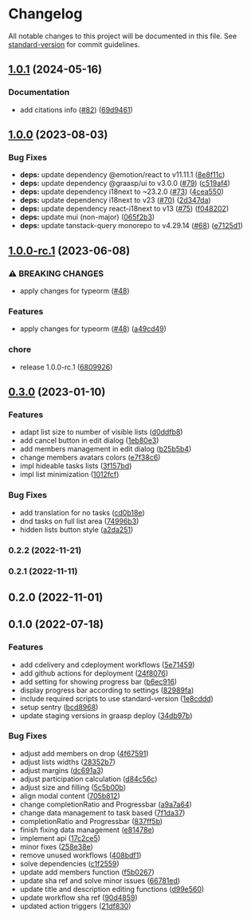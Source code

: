 # Changelog

All notable changes to this project will be documented in this file. See [standard-version](https://github.com/conventional-changelog/standard-version) for commit guidelines.

## [1.0.1](https://github.com/graasp/graasp-app-task-management/compare/v1.0.0...v1.0.1) (2024-05-16)


### Documentation

* add citations info ([#82](https://github.com/graasp/graasp-app-task-management/issues/82)) ([69d9461](https://github.com/graasp/graasp-app-task-management/commit/69d94617376090c93ed81cc021f150fe99c0689f))

## [1.0.0](https://github.com/graasp/graasp-app-task-management/compare/v1.0.0-rc.1...v1.0.0) (2023-08-03)


### Bug Fixes

* **deps:** update dependency @emotion/react to v11.11.1 ([8e8f11c](https://github.com/graasp/graasp-app-task-management/commit/8e8f11c316f0d5a807726777d5210e6d584df9f6))
* **deps:** update dependency @graasp/ui to v3.0.0 ([#79](https://github.com/graasp/graasp-app-task-management/issues/79)) ([c519af4](https://github.com/graasp/graasp-app-task-management/commit/c519af4eaf3d18ff4f265a9ec158a30f4532902e))
* **deps:** update dependency i18next to ~23.2.0 ([#73](https://github.com/graasp/graasp-app-task-management/issues/73)) ([4cea550](https://github.com/graasp/graasp-app-task-management/commit/4cea55029bea77d5475934a005f99e348b4a2933))
* **deps:** update dependency i18next to v23 ([#70](https://github.com/graasp/graasp-app-task-management/issues/70)) ([2d347da](https://github.com/graasp/graasp-app-task-management/commit/2d347da908c94818dc7e5d61857a99bd95f4c3cb))
* **deps:** update dependency react-i18next to v13 ([#75](https://github.com/graasp/graasp-app-task-management/issues/75)) ([f048202](https://github.com/graasp/graasp-app-task-management/commit/f048202f1acfd9e61d5682418a0c76054c656c5e))
* **deps:** update mui (non-major) ([065f2b3](https://github.com/graasp/graasp-app-task-management/commit/065f2b3d7f82a7ab17e132bf914b627ad382649a))
* **deps:** update tanstack-query monorepo to v4.29.14 ([#68](https://github.com/graasp/graasp-app-task-management/issues/68)) ([e7125d1](https://github.com/graasp/graasp-app-task-management/commit/e7125d1a63c2d91ad14648210c4c624a20253a31))

## [1.0.0-rc.1](https://github.com/graasp/graasp-app-task-management/compare/v0.3.0...v1.0.0-rc.1) (2023-06-08)


### ⚠ BREAKING CHANGES

* apply changes for typeorm ([#48](https://github.com/graasp/graasp-app-task-management/issues/48))

### Features

* apply changes for typeorm ([#48](https://github.com/graasp/graasp-app-task-management/issues/48)) ([a49cd49](https://github.com/graasp/graasp-app-task-management/commit/a49cd49d7891884ec6094d089a7cb4c32c1d27f2))


### chore

* release 1.0.0-rc.1 ([6809926](https://github.com/graasp/graasp-app-task-management/commit/680992648b57f3b98bf5fbeccc51cefcbf7122c5))

## [0.3.0](https://github.com/graasp/graasp-app-task-management/compare/v0.2.2...v0.3.0) (2023-01-10)


### Features

* adapt list size to number of visible lists ([d0ddfb8](https://github.com/graasp/graasp-app-task-management/commit/d0ddfb8f2561d5335259baf2e3b17b54f229baad))
* add cancel button in edit dialog ([1eb80e3](https://github.com/graasp/graasp-app-task-management/commit/1eb80e3635c2b51eb6dbe6933b4b3daf0f29e799))
* add members management in edit dialog ([b25b5b4](https://github.com/graasp/graasp-app-task-management/commit/b25b5b4bc457b4fe75425a1869071ba994f87d84))
* change members avatars colors ([e7f38c6](https://github.com/graasp/graasp-app-task-management/commit/e7f38c65a521b18816c0ba86e28749f0cc35c241))
* impl hideable tasks lists ([3f157bd](https://github.com/graasp/graasp-app-task-management/commit/3f157bd6a12d9e73f9de43afd3078794f1bae92e))
* impl list minimization ([1012fcf](https://github.com/graasp/graasp-app-task-management/commit/1012fcf0799b4d004f7a09a5e3014d7c2d8d41cc))


### Bug Fixes

* add translation for no tasks ([cd0b18e](https://github.com/graasp/graasp-app-task-management/commit/cd0b18e4ee469c21044ffc56c38a8ba1954bb20c))
* dnd tasks on full list area ([74996b3](https://github.com/graasp/graasp-app-task-management/commit/74996b3bdf19d6b741fd53c9144d7f533759f182))
* hidden lists button style ([a2da251](https://github.com/graasp/graasp-app-task-management/commit/a2da251a0d95f687021e0f234a3127e77f4c0129))

### 0.2.2 (2022-11-21)

### 0.2.1 (2022-11-11)

## 0.2.0 (2022-11-01)

## 0.1.0 (2022-07-18)


### Features

* add cdelivery and cdeployment workflows ([5e71459](https://github.com/graasp/graasp-app-task-management/commit/5e714590d5e62cdeba17221e507daa91fbef676f))
* add github actions for deployment ([24f8076](https://github.com/graasp/graasp-app-task-management/commit/24f807686a3bea292e870f10ad6407b0147d4bb0))
* add setting for showing progress bar ([b6ec916](https://github.com/graasp/graasp-app-task-management/commit/b6ec9164721b52368e05957a120fff44a938e0e4))
* display progress bar according to settings ([82989fa](https://github.com/graasp/graasp-app-task-management/commit/82989fa2e8de4888177b2be62dbd7f73bf041139))
* include required scripts to use standard-version ([1e8cddd](https://github.com/graasp/graasp-app-task-management/commit/1e8cddd578db1af4ec4ca4efc61c08f1bdc3ed57))
* setup sentry ([bcd8968](https://github.com/graasp/graasp-app-task-management/commit/bcd896829a8932829d14c87e656e8bbbd9d8ea50))
* update staging versions in graasp deploy ([34db97b](https://github.com/graasp/graasp-app-task-management/commit/34db97be0743d5e65d41ed0d14e259b3173d0161))


### Bug Fixes

* adjust add members on drop ([4f67591](https://github.com/graasp/graasp-app-task-management/commit/4f675917e8e1166b8f02d91d728a06e3cfe62273))
* adjust lists widths ([28352b7](https://github.com/graasp/graasp-app-task-management/commit/28352b7216b0befbed4e20b318b32ec97ff3cc6c))
* adjust margins ([dc691a3](https://github.com/graasp/graasp-app-task-management/commit/dc691a3c1b5721920a8825a19602039bbf3e829b))
* adjust participation calculation ([d84c56c](https://github.com/graasp/graasp-app-task-management/commit/d84c56c6593ffb0b6cdf11c064b0698480ffdd62))
* adjust size and filling ([5c5b00b](https://github.com/graasp/graasp-app-task-management/commit/5c5b00be75508642785d326ebf8c732f0d0617ed))
* align modal content ([705b812](https://github.com/graasp/graasp-app-task-management/commit/705b8124a5d7a15d5e610fbf629db123b20bb7fd))
* change completionRatio and Progressbar ([a9a7a64](https://github.com/graasp/graasp-app-task-management/commit/a9a7a647ac180a1ad1fd900ee752ab9b3c97892e))
* change data management to task based ([7f1da37](https://github.com/graasp/graasp-app-task-management/commit/7f1da37ed310e5e50ffe71a6a373cf94a55573d0))
* completionRatio and Progressbar ([837ff5b](https://github.com/graasp/graasp-app-task-management/commit/837ff5b910fd544784d05b32f6e52e3444f555d9))
* finish fixing data management ([e81478e](https://github.com/graasp/graasp-app-task-management/commit/e81478e307523501086e59688ce783567d3a6c42))
* implement api ([17c2ce5](https://github.com/graasp/graasp-app-task-management/commit/17c2ce5ce8da89dcba1d85190159b65da99f91e4))
* minor fixes ([258e38e](https://github.com/graasp/graasp-app-task-management/commit/258e38e8ec4ae1b4121e1479091123071908515f))
* remove unused workflows ([408bdf1](https://github.com/graasp/graasp-app-task-management/commit/408bdf10c7ec2ba1628c3ef8cc186228c49939b9))
* solve dependencies ([c1f2559](https://github.com/graasp/graasp-app-task-management/commit/c1f2559a947825cd89a0cd1ce00fd5496547042b))
* update add members function ([f5b0267](https://github.com/graasp/graasp-app-task-management/commit/f5b0267b8d9612fa6c303be6f00aba5883254fc3))
* update sha ref and solve minor issues ([66781ed](https://github.com/graasp/graasp-app-task-management/commit/66781eda8b4a33342a87ca547a0a76fdedcb8b37))
* update title and description editing functions ([d99e560](https://github.com/graasp/graasp-app-task-management/commit/d99e56083bb7e5ca9c1886779c573aefa1ec68ea))
* update workflow sha ref ([90d4859](https://github.com/graasp/graasp-app-task-management/commit/90d48599d14b9e734430ca08440292d017da1678))
* updated action triggers ([21df830](https://github.com/graasp/graasp-app-task-management/commit/21df830ff0c3ae05eba56938517640243b9a5a74))
